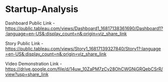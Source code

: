 # Startup-Analysis


Dashboard Public Link - https://public.tableau.com/views/Dashboard1_16817138361690/Dashboard1?:language=en-US&:display_count=n&:origin=viz_share_link

Story Public Link - https://public.tableau.com/views/Story1_16817139327840/Story1?:language=en-US&:display_count=n&:origin=viz_share_link

Video Demonstration Link - https://drive.google.com/file/d/14uw_10ZaPM7zCy28OhCWGNjGRQebCSrR/view?usp=share_link
